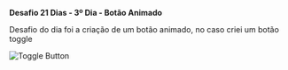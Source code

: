 **Desafio 21 Dias - 3º Dia - Botão Animado**

<p>Desafio do dia foi a criação de um botão animado, no caso criei um botão toggle

![Toggle Button](https://www.imagemhost.com.br/images/2022/08/18/ToggleButton.gif)

